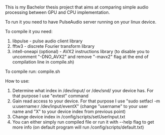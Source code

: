 This is my Bachelor thesis project that aims at comparing simple audio processing between GPU and CPU implementation.

To run it you need to have PulseAudio server running on your linux device.

To compile it you need:
1. libpulse - pulse audio client library
2. fftw3 - discrete Fourier transform library
3. intell-oneapi (optional) - AVX2 instructions library (to disable you to uncomment "-DNO_AVX2" and remove "-mavx2" flag at the end of compilation line in compile.sh)

To compile run: compile.sh

How to use:
1. Determine what index in /dev/input/ or /dev/snd/ your device has. For that purpose I use "evtest" command
2. Gain read access to your device. For that purpose I use "sudo setfacl -m u:username:r /dev/input/eventX" (change "username" to your user name and "X" to your device index from previous point)
3. Change device index in /config/scripts/setUserInput.txt
4. You can either simply run compiled file or run it with --help flag to get more info (on default program will run /config/scripts/default.txt)
